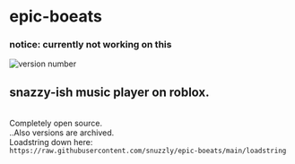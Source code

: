 # epic-boeats
### notice: currently not working on this
![version number](https://img.shields.io/badge/version-v2.00-brightgreen?labelColor=black)
## snazzy-ish music player on roblox.
\
Completely open source.
\
..Also versions are archived.
\
Loadstring down here:
\
```https://raw.githubusercontent.com/snuzzly/epic-boeats/main/loadstring```
